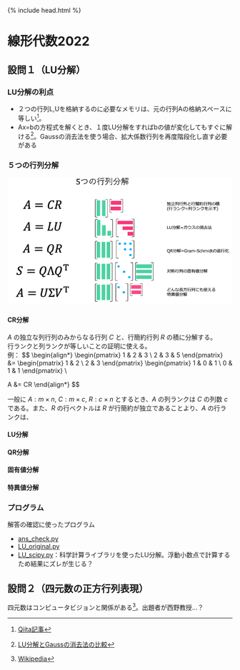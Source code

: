 {% include head.html %}

# 線形代数2022

## 設問１（LU分解）
### LU分解の利点
- ２つの行列L,Uを格納するのに必要なメモリは、元の行列Aの格納スペースに等しい[^1]。
- Ax=bの方程式を解くとき、１度LU分解をすればbの値が変化してもすぐに解ける[^2]。Gaussの消去法を使う場合、拡大係数行列を再度階段化し直す必要がある

[^1]:[Qiita記事](https://qiita.com/kenjihiranabe/items/11d07d3cea0325f17851)  
[^2]:[LU分解とGaussの消去法の比較](https://ameblo.jp/renderrender/entry-10582848651.html#:~:text=つまり，LU%20分解する理由,やり直さなくてはならない%EF%BC%8E)

### ５つの行列分解
![5つの行列分解](keynotes/decomposition.png "タイトル")
#### CR分解
$A$ の独立な列行列のみからなる行列 $C$ と、行簡約行列 $R$ の積に分解する。  
行ランクと列ランクが等しいことの証明に使える。  
例：
$$
\begin{align*}
\begin{pmatrix}
1 & 2 & 3 \\
2 & 3 & 5
\end{pmatrix}
&=
\begin{pmatrix}
1 & 2 \\
2 & 3
\end{pmatrix}
\begin{pmatrix}
1 & 0 & 1 \\
0 & 1 & 1
\end{pmatrix} \\

A &= CR
\end{align*}
$$

一般に $A:m\times n,\ C:m\times c,\ R:c\times n$ とするとき、$A$ の列ランクは $C$ の列数 $c$ である。また、$R$ の行ベクトルは $R$ が行簡約が独立であることより、$A$ の行ランクは、

#### LU分解
#### QR分解
#### 固有値分解
#### 特異値分解

### プログラム
解答の確認に使ったプログラム
- [ans_check.py](codes/ans_check.py)
- [LU_original.py](codes/LU_original.py)
- [LU_scipy.py](codes/LU_scipy.py)：科学計算ライブラリを使ったLU分解。浮動小数点で計算するため結果にズレが生じる？

## 設問２（四元数の正方行列表現）
四元数はコンピュータビジョンと関係がある[^3]。出題者が西野教授…？

[^3]:[Wikipedia](https://ja.wikipedia.org/wiki/四元数)

